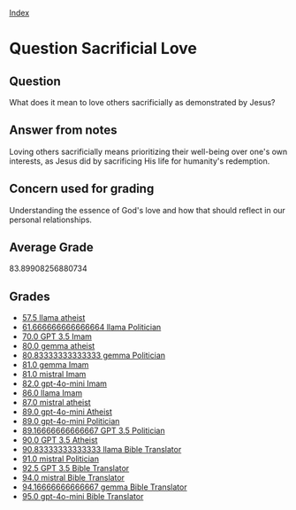 
[Index](../../index.md)
# Question Sacrificial Love
## Question
What does it mean to love others sacrificially as demonstrated by Jesus?

## Answer from notes
Loving others sacrificially means prioritizing their well-being over one's own interests, as Jesus did by sacrificing His life for humanity's redemption.

## Concern used for grading
Understanding the essence of God's love and how that should reflect in our personal relationships.

## Average Grade
83.89908256880734

## Grades
 * [57.5 llama atheist](../answers/llama_atheist/Sacrificial_Love.md)
 * [61.666666666666664 llama Politician](../answers/llama_Politician/Sacrificial_Love.md)
 * [70.0 GPT 3.5 Imam](../answers/GPT_3.5_Imam/Sacrificial_Love.md)
 * [80.0 gemma atheist](../answers/gemma_atheist/Sacrificial_Love.md)
 * [80.83333333333333 gemma Politician](../answers/gemma_Politician/Sacrificial_Love.md)
 * [81.0 gemma Imam](../answers/gemma_Imam/Sacrificial_Love.md)
 * [81.0 mistral Imam](../answers/mistral_Imam/Sacrificial_Love.md)
 * [82.0 gpt-4o-mini Imam](../answers/gpt-4o-mini_Imam/Sacrificial_Love.md)
 * [86.0 llama Imam](../answers/llama_Imam/Sacrificial_Love.md)
 * [87.0 mistral atheist](../answers/mistral_atheist/Sacrificial_Love.md)
 * [89.0 gpt-4o-mini Atheist](../answers/gpt-4o-mini_Atheist/Sacrificial_Love.md)
 * [89.0 gpt-4o-mini Politician](../answers/gpt-4o-mini_Politician/Sacrificial_Love.md)
 * [89.16666666666667 GPT 3.5 Politician](../answers/GPT_3.5_Politician/Sacrificial_Love.md)
 * [90.0 GPT 3.5 Atheist](../answers/GPT_3.5_Atheist/Sacrificial_Love.md)
 * [90.83333333333333 llama Bible Translator](../answers/llama_Bible_Translator/Sacrificial_Love.md)
 * [91.0 mistral Politician](../answers/mistral_Politician/Sacrificial_Love.md)
 * [92.5 GPT 3.5 Bible Translator](../answers/GPT_3.5_Bible_Translator/Sacrificial_Love.md)
 * [94.0 mistral Bible Translator](../answers/mistral_Bible_Translator/Sacrificial_Love.md)
 * [94.16666666666667 gemma Bible Translator](../answers/gemma_Bible_Translator/Sacrificial_Love.md)
 * [95.0 gpt-4o-mini Bible Translator](../answers/gpt-4o-mini_Bible_Translator/Sacrificial_Love.md)
